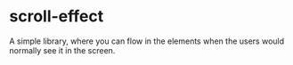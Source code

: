 # scroll-effect
A simple library, where you can flow in the elements when the users would normally see it in the screen.
